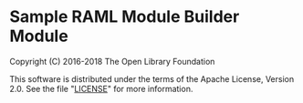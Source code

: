 # Sample RAML Module Builder Module

Copyright (C) 2016-2018 The Open Library Foundation

This software is distributed under the terms of the Apache License,
Version 2.0. See the file "[LICENSE](LICENSE)" for more information.
